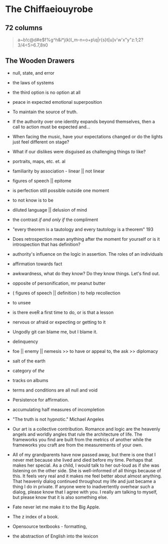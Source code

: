 # The Chiffaeiouyrobe

## 72 columns
> a~b!c@d#e$f%g^h&i*j(k)l_m-n=o+p\q|r{s}t[u]v'w'x"y"z:1;2?3/4<5>6.7,8`9`0

## The Wooden Drawers

* null, state, and error

* the laws of systems

* the third option is no option at all

* peace in expected emotional superposition

* To maintain the source of truth.

* If the authority over one identity expands beyond themselves, then a call to action must be expected and...

* When facing the music, have your expectations changed or do the lights just feel different on stage?

* What if our dislikes were disguised as challenging things _to_ like?

* portraits, maps, etc. et. al

* familiarity by association - linear || not linear

* figures of speech || epitome

* is perfection still possible outside one moment

* to not know is to be

* diluted language || delusion of mind

* the contrast _if and only if_ the compliment

* "every theorem is a tautology and every tautology is a theorem" 193

* Does retrospection mean anything after the moment for yourself or is it introspection that has definition?

* authority's influence on the logic in assertion. The roles of an individuals

* affirmation towards fact

* awkwardness, what do they know? Do they know things. Let's find out.

* opposite of personification, mr peanut butter

* ( figures of speech || definition ) to help recollection

* to unsee

* is there eveR a first time to do, or is that a lesson

* nervous or afraid or expecting or getting to it

* Ungodly git can blame me, but I blame it.

* delinquency

* foe || enemy || nemesis >> to have or appeal to, the ask >> diplomacy

* salt of the earth

* category of _the_

* tracks on albums

* terms and conditions are all null and void

* Persistence for affirmation.

* accumulating half measures of incompletion

* "The truth is not hypnotic." Michael Angeles

* Our art is a collective contribution. Romance and logic are the heavenly angels and worldly angles that rule the architecture of life. The frameworks you find are built from the metrics of another while the frameworks you craft are from the measurements of your own.

* All of my grandparents have now passed away, but there is one that I never met because she lived and died before my time. Perhaps that makes her special. As a child, I would talk to her out-loud as if she was listening on the other side. She is well-informed of all things because of this. It feels very real and it makes me feel better about almost anything. That heavenly dialog continued throughout my life and just became a thing I do in private. If anyone were to inadvertently overhear such a dialog, please know that I agree with you. I really am talking to myself, but please know that it is also something else.

* Fate never let me make it to the Big Apple.

* The z index of a book.

* Opensource textbooks - formatting,

* the abstraction of English into the lexicon

